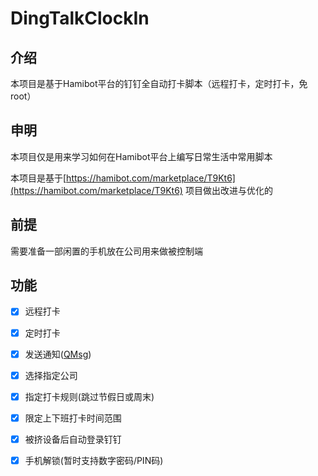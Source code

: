 # DingTalkClockIn

## 介绍

本项目是基于Hamibot平台的钉钉全自动打卡脚本（远程打卡，定时打卡，免root）

## 申明

本项目仅是用来学习如何在Hamibot平台上编写日常生活中常用脚本

本项目是基于[https://hamibot.com/marketplace/T9Kt6](https://hamibot.com/marketplace/T9Kt6) 项目做出改进与优化的

## 前提

需要准备一部闲置的手机放在公司用来做被控制端

## 功能
- [x] 远程打卡
- [x] 定时打卡
- [x] 发送通知([QMsg](https://qmsg.zendee.cn))
- [x] 选择指定公司
- [x] 指定打卡规则(跳过节假日或周末)
- [x] 限定上下班打卡时间范围
- [x] 被挤设备后自动登录钉钉
- [x] 手机解锁(暂时支持数字密码/PIN码)

